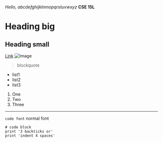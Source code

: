 *Hello, abcdefghijklmnopqrstuvwxyz*
**CSE 15L**
# Heading big
## Heading small
[Link](http://google.com)
![Image](https://upload.wikimedia.org/wikipedia/commons/thumb/b/b2/Green_square.svg/1200px-Green_square.svg.png)
> blockquote
* list1
* list2
* list3
1. One
2. Two
3. Three
---
`code font` normal font
```
# code block
print '3 backticks or'
print 'indent 4 spaces'
```